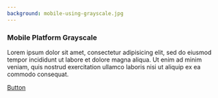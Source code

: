 ```yaml
---
background: mobile-using-grayscale.jpg
---
```


### Mobile Platform Grayscale

Lorem ipsum dolor sit amet, consectetur adipisicing elit, sed do eiusmod tempor incididunt ut labore et dolore magna aliqua. Ut enim ad minim veniam, quis nostrud exercitation ullamco laboris nisi ut aliquip ex ea commodo consequat.

<div class="action"><a href='#' class="btn btn-lg btn-primary">Button</a></div>

